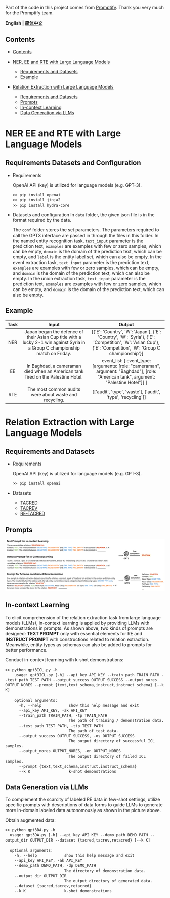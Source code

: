 Part of the code in this project comes from [Promptify](https://github.com/promptslab/Promptify). Thank you very much for the Promptify team.

<p align="left">
    <b> English | <a href="https://github.com/zjunlp/DeepKE/blob/main/example/llm/README_CN.md">简体中文</a> </b>
</p>

## Contents
- [Contents](#Contents)

- [NER, EE and RTE with Large Language Models](#ner-ee-and-rte-with-large-language-models)
  - [Requirements and Datasets](#requirements-datasets-and-configuration)
  - [Example](#example)

- [Relation Extraction with Large Language Models](#relation-extraction-with-large-language-models)
  - [Requirements and Datasets](#requirements-and-datasets)
  - [Prompts](#prompts)
  - [In-context Learning](#in-context-learning)
  - [Data Generation via LLMs](#data-generation-via-llms)


# NER EE and RTE with Large Language Models

## Requirements Datasets and Configuration
- Requirements
  
  OpenAI API (key) is utilized for language models (e.g. GPT-3).
    ```shell
    >> pip install openai
    >> pip install jinja2
    >> pip install hydra-core
    ```

- Datasets and configuration
  In `data` folder, the given json file is in the format required by the data.
  
  The `conf` folder stores the set parameters. The parameters required to call the GPT3 interface are passed in through the files in this folder. In the named entity recognition task, `text_input` parameter is the prediction text, `examples` are examples with few or zero samples, which can be empty, `domain` is the domain of the prediction text, which can be empty, and `label` is the entity label set, which can also be empty. In the event extraction task, `text_input` parameter is the prediction text, `examples` are examples with few or zero samples, which can be empty, and `domain` is the domain of the prediction text, which can also be empty. In the union extraction task, `text_input` parameter is the prediction text, `examples` are examples with few or zero samples, which can be empty, and `domain` is the domain of the prediction text, which can also be empty.




## Example
  |                           Task                           |          Input           |    Output    |     
  | :----------------------------------------------------------: | :------------------------: | :------------: |
  | NER |           Japan began the defence of their Asian Cup title with a lucky 2-1 win against Syria in a Group C championship match on Friday.         |       [{'E': 'Country', 'W': 'Japan'}, {'E': 'Country', 'W': 'Syria'}, {'E': 'Competition', 'W': 'Asian Cup'}, {'E': 'Competition', 'W': 'Group C championship'}]   |          
  | EE | In Baghdad, a cameraman died when an American tank fired on the Palestine Hotel. |    event_list: [ event_type: [arguments: [role: "cameraman", argument: "Baghdad"], [role: "American tank", argument: "Palestine Hotel"]] ]      |  
  | RTE |           The most common audits were about waste and recycling.          |[['audit', 'type', 'waste'], ['audit', 'type', 'recycling']]|     



# Relation Extraction with Large Language Models

## Requirements and Datasets
- Requirements
  
  OpenAI API (key) is utilized for language models (e.g. GPT-3).
    ```shell
    >> pip install openai
    ```
- Datasets
  - [TACRED](https://nlp.stanford.edu/projects/tacred/)
  - [TACREV](https://github.com/DFKI-NLP/tacrev)
  - [RE-TACRED](https://github.com/gstoica27/Re-TACRED)


## Prompts
![prompt](LLM.png)

## In-context Learning
To elicit comprehension of the relation extraction task from large language models (LLMs), in-context learning is applied by providing LLMs with demonstrations in prompts. As shown above, two kinds of prompts are designed: **TEXT PROMPT** only with essential elements for RE and **INSTRUCT PROMPT** with constructions related to relation extraction. Meanwhile, entity types as schemas can also be added to prompts for better performance.

Conduct in-context learning with k-shot demonstrations:

```shell
>> python gpt3ICL.py -h
    usage: gpt3ICL.py [-h] --api_key API_KEY --train_path TRAIN_PATH --test_path TEST_PATH --output_success OUTPUT_SUCCESS --output_nores OUTPUT_NORES --prompt {text,text_schema,instruct,instruct_schema} [--k K]

    optional arguments:
      -h, --help            show this help message and exit
      --api_key API_KEY, -ak API_KEY
      --train_path TRAIN_PATH, -tp TRAIN_PATH
                            The path of training / demonstration data.
      --test_path TEST_PATH, -ttp TEST_PATH
                            The path of test data.
      --output_success OUTPUT_SUCCESS, -os OUTPUT_SUCCESS
                            The output directory of successful ICL samples.
      --output_nores OUTPUT_NORES, -on OUTPUT_NORES
                            The output directory of failed ICL samples.
      --prompt {text,text_schema,instruct,instruct_schema}
      --k K                 k-shot demonstrations
```

## Data Generation via LLMs

To complement the scarcity of labeled RE data in few-shot settings, utilize specific prompts with descriptions of data forms to guide LLMs to generate more in-domain labeled data autonomously as shown in the picture above.

Obtain augmented data:
```shell
>> python gpt3DA.py -h
  usage: gpt3DA.py [-h] --api_key API_KEY --demo_path DEMO_PATH --output_dir OUTPUT_DIR --dataset {tacred,tacrev,retacred} [--k K]

  optional arguments:
    -h, --help            show this help message and exit
    --api_key API_KEY, -ak API_KEY
    --demo_path DEMO_PATH, -dp DEMO_PATH
                          The directory of demonstration data.
    --output_dir OUTPUT_DIR
                          The output directory of generated data.
    --dataset {tacred,tacrev,retacred}
    --k K                 k-shot demonstrations
```

